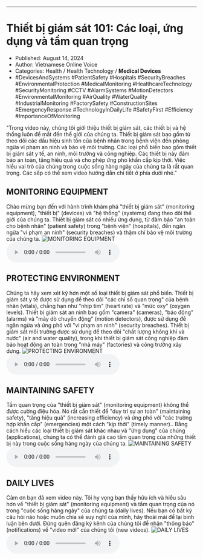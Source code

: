 
---

# Thiết bị giám sát 101: Các loại, ứng dụng và tầm quan trọng

- Published: August 14, 2024
- Author: Vietnamese Online Voice
- Categories: Health / Health Technology / **Medical Devices**
- #DevicesAndSystems #PatientSafety #Hospitals #SecurityBreaches #EnvironmentalProtection #MedicalMonitoring #HealthcareTechnology #SecurityMonitoring #CCTV #AlarmSystems #MotionDetectors #EnvironmentalMonitoring #AirQuality #WaterQuality #IndustrialMonitoring #FactorySafety #ConstructionSites #EmergencyResponse #TechnologyInDailyLife #SafetyFirst #Efficiency #ImportanceOfMonitoring

"Trong video này, chúng tôi giới thiệu thiết bị giám sát, các thiết bị và hệ thống luôn để mắt đến thế giới của chúng ta. Thiết bị giám sát bao gồm từ theo dõi các dấu hiệu sinh tồn của bệnh nhân trong bệnh viện đến phòng ngừa vi phạm an ninh và bảo vệ môi trường. Các loại phổ biến bao gồm thiết bị giám sát y tế, an ninh, môi trường và công nghiệp. Các thiết bị này đảm bảo an toàn, tăng hiệu quả và cho phép ứng phó khẩn cấp kịp thời. Việc hiểu vai trò của chúng trong cuộc sống hàng ngày của chúng ta là rất quan trọng. Các sếp có thể xem video hướng dẫn chi tiết ở phía dưới nhé."


## MONITORING EQUIPMENT

Chào mừng bạn đến với hành trình khám phá "thiết bị giám sát" (monitoring equipment), "thiết bị" (devices) và "hệ thống" (systems) đang theo dõi thế giới của chúng ta. Thiết bị giám sát có nhiều ứng dụng, từ đảm bảo "an toàn cho bệnh nhân" (patient safety) trong "bệnh viện" (hospitals), đến ngăn ngừa "vi phạm an ninh" (security breaches) và thậm chí bảo vệ môi trường của chúng ta.
![MONITORING EQUIPMENT](https://http-archiver-apis-production-80.schnworks.com/storage/images/transitions/2024-08-14/transition--27021460531-Montserrat-Bold-673AB7.jpg)
<audio controls>
    <source src="https://http-archiver-apis-production-80.schnworks.com/storage/storage/audio/file-18491392513.mp3" type="audio/mpeg">
</audio>



## PROTECTING ENVIRONMENT

Chúng ta hãy xem xét kỹ hơn một số loại thiết bị giám sát phổ biến. Thiết bị giám sát y tế được sử dụng để theo dõi "các chỉ số quan trọng" của bệnh nhân (vitals), chẳng hạn như "nhịp tim" (heart rate) và "mức oxy" (oxygen levels). Thiết bị giám sát an ninh bao gồm "camera" (cameras), "báo động" (alarms) và "máy dò chuyển động" (motion detectors), được sử dụng để ngăn ngừa và ứng phó với "vi phạm an ninh" (security breaches). Thiết bị giám sát môi trường được sử dụng để theo dõi "chất lượng không khí và nước" (air and water quality), trong khi thiết bị giám sát công nghiệp đảm bảo hoạt động an toàn trong "nhà máy" (factories) và công trường xây dựng.
![PROTECTING ENVIRONMENT](https://http-archiver-apis-production-80.schnworks.com/storage/images/transitions/2024-08-14/transition--22315395754-Montserrat-SemiBold-7B1FA2.jpg)
<audio controls>
    <source src="https://http-archiver-apis-production-80.schnworks.com/storage/storage/audio/file-28064292561.mp3" type="audio/mpeg">
</audio>



## MAINTAINING SAFETY

Tầm quan trọng của "thiết bị giám sát" (monitoring equipment) không thể được cường điệu hóa. Nó rất cần thiết để "duy trì sự an toàn" (maintaining safety), "tăng hiệu quả" (increasing efficiency) và ứng phó với "các trường hợp khẩn cấp" (emergencies) một cách "kịp thời" (timely manner).. Bằng cách hiểu các loại thiết bị giám sát khác nhau và "ứng dụng" của chúng (applications), chúng ta có thể đánh giá cao tầm quan trọng của những thiết bị này trong cuộc sống hàng ngày của chúng ta.
![MAINTAINING SAFETY](https://http-archiver-apis-production-80.schnworks.com/storage/images/transitions/2024-08-14/transition-12729443718-Montserrat-Bold-004895.jpg)
<audio controls>
    <source src="https://http-archiver-apis-production-80.schnworks.com/storage/storage/audio/file-24923729642.mp3" type="audio/mpeg">
</audio>



## DAILY LIVES

Cảm ơn bạn đã xem video này. Tôi hy vọng bạn thấy hữu ích và hiểu sâu hơn về "thiết bị giám sát" (monitoring equipment) và tầm quan trọng của nó trong "cuộc sống hàng ngày" của chúng ta (daily lives). Nếu bạn có bất kỳ câu hỏi nào hoặc muốn chia sẻ suy nghĩ của mình, hãy thoải mái để lại bình luận bên dưới. Đừng quên đăng ký kênh của chúng tôi để nhận "thông báo" (notifications) về "video mới" của chúng tôi (new videos).
![DAILY LIVES](https://http-archiver-apis-production-80.schnworks.com/storage/images/transitions/2024-08-14/transition-48248800507-Montserrat-Black-673AB7.jpg)
<audio controls>
    <source src="https://http-archiver-apis-production-80.schnworks.com/storage/storage/audio/file-22921107430.mp3" type="audio/mpeg">
</audio>

